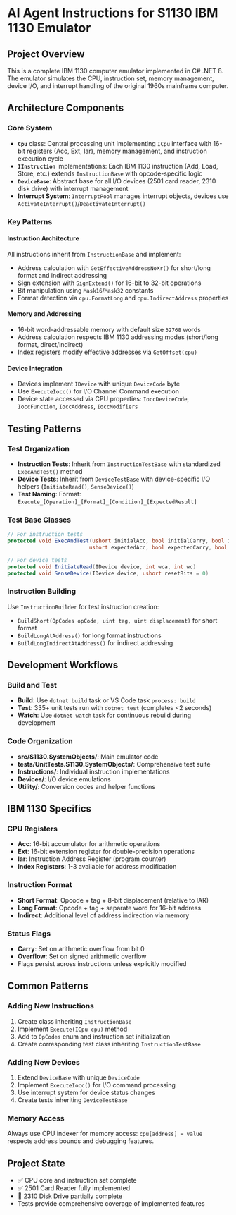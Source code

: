 # AI Agent Instructions for S1130 IBM 1130 Emulator

## Project Overview
This is a complete IBM 1130 computer emulator implemented in C# .NET 8. The emulator simulates the CPU, instruction set, memory management, device I/O, and interrupt handling of the original 1960s mainframe computer.

## Architecture Components

### Core System
- **`Cpu`** class: Central processing unit implementing `ICpu` interface with 16-bit registers (Acc, Ext, Iar), memory management, and instruction execution cycle
- **`IInstruction`** implementations: Each IBM 1130 instruction (Add, Load, Store, etc.) extends `InstructionBase` with opcode-specific logic
- **`DeviceBase`**: Abstract base for all I/O devices (2501 card reader, 2310 disk drive) with interrupt management
- **Interrupt System**: `InterruptPool` manages interrupt objects, devices use `ActivateInterrupt()`/`DeactivateInterrupt()`

### Key Patterns

#### Instruction Architecture
All instructions inherit from `InstructionBase` and implement:
- Address calculation with `GetEffectiveAddressNoXr()` for short/long format and indirect addressing
- Sign extension with `SignExtend()` for 16-bit to 32-bit operations  
- Bit manipulation using `Mask16`/`Mask32` constants
- Format detection via `cpu.FormatLong` and `cpu.IndirectAddress` properties

#### Memory and Addressing
- 16-bit word-addressable memory with default size `32768` words
- Address calculation respects IBM 1130 addressing modes (short/long format, direct/indirect)
- Index registers modify effective addresses via `GetOffset(cpu)` 

#### Device Integration
- Devices implement `IDevice` with unique `DeviceCode` byte
- Use `ExecuteIocc()` for I/O Channel Command execution
- Device state accessed via CPU properties: `IoccDeviceCode`, `IoccFunction`, `IoccAddress`, `IoccModifiers`

## Testing Patterns

### Test Organization
- **Instruction Tests**: Inherit from `InstructionTestBase` with standardized `ExecAndTest()` method
- **Device Tests**: Inherit from `DeviceTestBase` with device-specific I/O helpers (`InitiateRead()`, `SenseDevice()`)
- **Test Naming**: Format: `Execute_[Operation]_[Format]_[Condition]_[ExpectedResult]`

### Test Base Classes
```csharp
// For instruction tests
protected void ExecAndTest(ushort initialAcc, bool initialCarry, bool initialOverflow, 
                          ushort expectedAcc, bool expectedCarry, bool expectedOverflow)

// For device tests  
protected void InitiateRead(IDevice device, int wca, int wc)
protected void SenseDevice(IDevice device, ushort resetBits = 0)
```

### Instruction Building
Use `InstructionBuilder` for test instruction creation:
- `BuildShort(OpCodes opCode, uint tag, uint displacement)` for short format
- `BuildLongAtAddress()` for long format instructions
- `BuildLongIndirectAtAddress()` for indirect addressing

## Development Workflows

### Build and Test
- **Build**: Use `dotnet build` task or VS Code task `process: build`
- **Test**: 335+ unit tests run with `dotnet test` (completes <2 seconds)
- **Watch**: Use `dotnet watch` task for continuous rebuild during development

### Code Organization
- **src/S1130.SystemObjects/**: Main emulator code
- **tests/UnitTests.S1130.SystemObjects/**: Comprehensive test suite
- **Instructions/**: Individual instruction implementations
- **Devices/**: I/O device emulations
- **Utility/**: Conversion codes and helper functions

## IBM 1130 Specifics

### CPU Registers
- **Acc**: 16-bit accumulator for arithmetic operations
- **Ext**: 16-bit extension register for double-precision operations  
- **Iar**: Instruction Address Register (program counter)
- **Index Registers**: 1-3 available for address modification

### Instruction Format
- **Short Format**: Opcode + tag + 8-bit displacement (relative to IAR)
- **Long Format**: Opcode + tag + separate word for 16-bit address
- **Indirect**: Additional level of address indirection via memory

### Status Flags
- **Carry**: Set on arithmetic overflow from bit 0
- **Overflow**: Set on signed arithmetic overflow
- Flags persist across instructions unless explicitly modified

## Common Patterns

### Adding New Instructions
1. Create class inheriting `InstructionBase`
2. Implement `Execute(ICpu cpu)` method
3. Add to `OpCodes` enum and instruction set initialization
4. Create corresponding test class inheriting `InstructionTestBase`

### Adding New Devices
1. Extend `DeviceBase` with unique `DeviceCode`
2. Implement `ExecuteIocc()` for I/O command processing
3. Use interrupt system for device status changes
4. Create tests inheriting `DeviceTestBase`

### Memory Access
Always use CPU indexer for memory access: `cpu[address] = value` respects address bounds and debugging features.

## Project State
- ✅ CPU core and instruction set complete
- ✅ 2501 Card Reader fully implemented
- 🚧 2310 Disk Drive partially complete
- Tests provide comprehensive coverage of implemented features